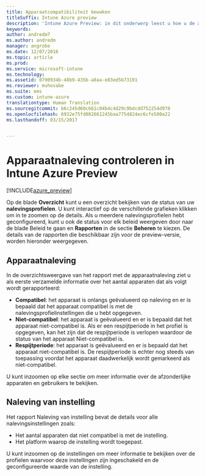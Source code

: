 ```yaml
---
title: Apparaatcompatibiliteit bewaken
titleSuffix: Intune Azure preview
description: 'Intune Azure Preview: in dit onderwerp leest u hoe u de apparaatnaleving kunt controleren.'
keywords: 
author: andredm7
ms.author: andredm
manager: angrobe
ms.date: 12/07/2016
ms.topic: article
ms.prod: 
ms.service: microsoft-intune
ms.technology: 
ms.assetid: 0790934b-48b9-435b-a8aa-e83ed5b73191
ms.reviewer: muhosabe
ms.suite: ems
ms.custom: intune-azure
translationtype: Human Translation
ms.sourcegitcommit: b6c245d60c661c04b4c4d29c9bdcdd752254d978
ms.openlocfilehash: 6932e75fd002661245baa7754824ec6cfe500a22
ms.lasthandoff: 03/15/2017


---
```

# <a name="how-to-monitor-device-compliance-in-intune-azure-preview"></a>Apparaatnaleving controleren in Intune Azure Preview

[!INCLUDE[azure_preview](../includes/azure_preview.md)]

Op de blade **Overzicht** kunt u een overzicht bekijken van de status van uw **nalevingsprofielen**.
U kunt interactief op de verschillende grafieken klikken om in te zoomen op de details. Als u meerdere nalevingsprofielen hebt geconfigureerd, kunt u ook de status voor elk beleid weergeven door naar de blade Beleid te gaan en **Rapporten** in de sectie **Beheren** te kiezen.  De details van de rapporten die beschikbaar zijn voor de preview-versie, worden hieronder weergegeven.

##  <a name="device-compliance"></a>Apparaatnaleving

In de overzichtsweergave van het rapport met de apparaatnaleving ziet u als eerste verzamelde informatie over het aantal apparaten dat als volgt wordt gerapporteerd:

- **Compatibel**: het apparaat is onlangs geëvalueerd op naleving en er is bepaald dat het apparaat compatibel is met de nalevingsprofielinstellingen die u hebt opgegeven.
- **Niet-compatibel**: het apparaat is geëvalueerd en er is bepaald dat het apparaat niet-compatibel is.  Als er een respijtperiode in het profiel is opgegeven, kan het zijn dat de respijtperiode is verlopen waardoor de status van het apparaat Niet-compatibel is.
- **Respijtperiode**: het apparaat is geëvalueerd en er is bepaald dat het apparaat niet-compatibel is. De respijtperiode is echter nog steeds van toepassing voordat het apparaat daadwerkelijk wordt gemarkeerd als niet-compatibel.

U kunt inzoomen op elke sectie om meer informatie over de afzonderlijke apparaten en gebruikers te bekijken.

## <a name="setting-compliance"></a>Naleving van instelling

Het rapport Naleving van instelling bevat de details voor alle nalevingsinstellingen zoals:

- Het aantal apparaten dat niet compatibel is met de instelling.
- Het platform waarop de instelling wordt toegepast.

U kunt inzoomen op de instellingen om meer informatie te bekijken over de profielen waarvoor deze instellingen zijn ingeschakeld en de geconfigureerde waarde van de instelling.

